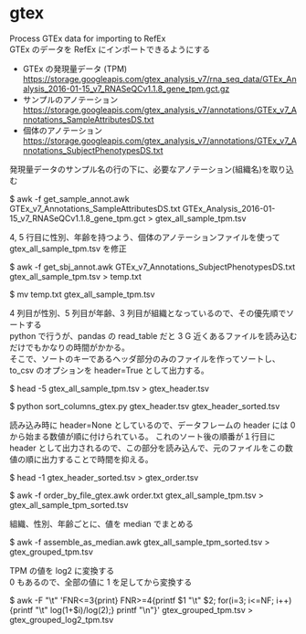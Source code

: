 # gtex
Process GTEx data for importing to RefEx  
GTEx のデータを RefEx にインポートできるようにする
- GTEx の発現量データ (TPM)
  https://storage.googleapis.com/gtex_analysis_v7/rna_seq_data/GTEx_Analysis_2016-01-15_v7_RNASeQCv1.1.8_gene_tpm.gct.gz
- サンプルのアノテーション
  https://storage.googleapis.com/gtex_analysis_v7/annotations/GTEx_v7_Annotations_SampleAttributesDS.txt
- 個体のアノテーション
  https://storage.googleapis.com/gtex_analysis_v7/annotations/GTEx_v7_Annotations_SubjectPhenotypesDS.txt

発現量データのサンプル名の行の下に、必要なアノテーション(組織名)を取り込む

$ awk -f get_sample_annot.awk GTEx_v7_Annotations_SampleAttributesDS.txt GTEx_Analysis_2016-01-15_v7_RNASeQCv1.1.8_gene_tpm.gct > gtex_all_sample_tpm.tsv

4, 5 行目に性別、年齢を持つよう、個体のアノテーションファイルを使って gtex_all_sample_tpm.tsv を修正

$ awk -f get_sbj_annot.awk GTEx_v7_Annotations_SubjectPhenotypesDS.txt gtex_all_sample_tpm.tsv > temp.txt

$ mv temp.txt gtex_all_sample_tpm.tsv

4 列目が性別、5 列目が年齢、3 列目が組織となっているので、その優先順でソートする  
python で行うが、pandas の read_table だと 3 G 近くあるファイルを読み込むだけでもかなりの時間がかかる。  
そこで、ソートのキーであるヘッダ部分のみのファイルを作ってソートし、to_csv のオプションを header=True として出力する。

$ head -5 gtex_all_sample_tpm.tsv > gtex_header.tsv

$ python sort_columns_gtex.py gtex_header.tsv gtex_header_sorted.tsv

読み込み時に header=None としているので、データフレームの header には 0 から始まる数値が順に付けられている。
これのソート後の順番が１行目に header として出力されるので、この部分を読み込んで、元のファイルをこの数値の順に出力することで時間を抑える。

$ head -1 gtex_header_sorted.tsv > gtex_order.tsv

$ awk -f order_by_file_gtex.awk order.txt gtex_all_sample_tpm.tsv > gtex_all_sample_tpm_sorted.tsv


組織、性別、年齢ごとに、値を median でまとめる

$ awk -f assemble_as_median.awk gtex_all_sample_tpm_sorted.tsv > gtex_grouped_tpm.tsv

TPM の値を log2 に変換する  
0 もあるので、全部の値に 1 を足してから変換する

$ awk -F "\t" 'FNR<=3{print} FNR>=4{printf $1 "\t" $2; for(i=3; i<=NF; i++) {printf "\t" log(1+$i)/log(2);} printf "\n"}' gtex_grouped_tpm.tsv > gtex_grouped_log2_tpm.tsv
